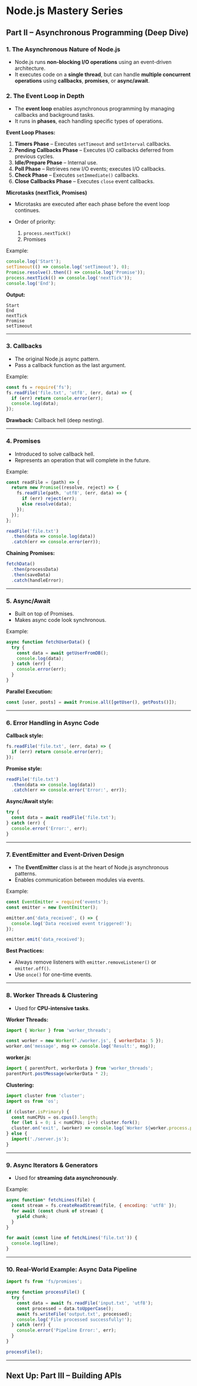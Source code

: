 # Node.js Mastery Series

## **Part II – Asynchronous Programming (Deep Dive)**

### **1. The Asynchronous Nature of Node.js**

* Node.js runs **non-blocking I/O operations** using an event-driven architecture.
* It executes code on a **single thread**, but can handle **multiple concurrent operations** using **callbacks**, **promises**, or **async/await**.

### **2. The Event Loop in Depth**

* The **event loop** enables asynchronous programming by managing callbacks and background tasks.
* It runs in **phases**, each handling specific types of operations.

**Event Loop Phases:**

1. **Timers Phase** – Executes `setTimeout` and `setInterval` callbacks.
2. **Pending Callbacks Phase** – Executes I/O callbacks deferred from previous cycles.
3. **Idle/Prepare Phase** – Internal use.
4. **Poll Phase** – Retrieves new I/O events; executes I/O callbacks.
5. **Check Phase** – Executes `setImmediate()` callbacks.
6. **Close Callbacks Phase** – Executes `close` event callbacks.

**Microtasks (nextTick, Promises)**

* Microtasks are executed after each phase before the event loop continues.
* Order of priority:

  1. `process.nextTick()`
  2. Promises

Example:

```js
console.log('Start');
setTimeout(() => console.log('setTimeout'), 0);
Promise.resolve().then(() => console.log('Promise'));
process.nextTick(() => console.log('nextTick'));
console.log('End');
```

**Output:**

```
Start
End
nextTick
Promise
setTimeout
```

---

### **3. Callbacks**

* The original Node.js async pattern.
* Pass a callback function as the last argument.

Example:

```js
const fs = require('fs');
fs.readFile('file.txt', 'utf8', (err, data) => {
  if (err) return console.error(err);
  console.log(data);
});
```

**Drawback:** Callback hell (deep nesting).

---

### **4. Promises**

* Introduced to solve callback hell.
* Represents an operation that will complete in the future.

Example:

```js
const readFile = (path) => {
  return new Promise((resolve, reject) => {
    fs.readFile(path, 'utf8', (err, data) => {
      if (err) reject(err);
      else resolve(data);
    });
  });
};

readFile('file.txt')
  .then(data => console.log(data))
  .catch(err => console.error(err));
```

**Chaining Promises:**

```js
fetchData()
  .then(processData)
  .then(saveData)
  .catch(handleError);
```

---

### **5. Async/Await**

* Built on top of Promises.
* Makes async code look synchronous.

Example:

```js
async function fetchUserData() {
  try {
    const data = await getUserFromDB();
    console.log(data);
  } catch (err) {
    console.error(err);
  }
}
```

**Parallel Execution:**

```js
const [user, posts] = await Promise.all([getUser(), getPosts()]);
```

---

### **6. Error Handling in Async Code**

**Callback style:**

```js
fs.readFile('file.txt', (err, data) => {
  if (err) return console.error(err);
});
```

**Promise style:**

```js
readFile('file.txt')
  .then(data => console.log(data))
  .catch(err => console.error('Error:', err));
```

**Async/Await style:**

```js
try {
  const data = await readFile('file.txt');
} catch (err) {
  console.error('Error:', err);
}
```

---

### **7. EventEmitter and Event-Driven Design**

* The **EventEmitter** class is at the heart of Node.js asynchronous patterns.
* Enables communication between modules via events.

Example:

```js
const EventEmitter = require('events');
const emitter = new EventEmitter();

emitter.on('data_received', () => {
  console.log('Data received event triggered!');
});

emitter.emit('data_received');
```

**Best Practices:**

* Always remove listeners with `emitter.removeListener()` or `emitter.off()`.
* Use `once()` for one-time events.

---

### **8. Worker Threads & Clustering**

* Used for **CPU-intensive tasks**.

**Worker Threads:**

```js
import { Worker } from 'worker_threads';

const worker = new Worker('./worker.js', { workerData: 5 });
worker.on('message', msg => console.log('Result:', msg));
```

**worker.js:**

```js
import { parentPort, workerData } from 'worker_threads';
parentPort.postMessage(workerData * 2);
```

**Clustering:**

```js
import cluster from 'cluster';
import os from 'os';

if (cluster.isPrimary) {
  const numCPUs = os.cpus().length;
  for (let i = 0; i < numCPUs; i++) cluster.fork();
  cluster.on('exit', (worker) => console.log(`Worker ${worker.process.pid} exited`));
} else {
  import('./server.js');
}
```

---

### **9. Async Iterators & Generators**

* Used for **streaming data asynchronously**.

Example:

```js
async function* fetchLines(file) {
  const stream = fs.createReadStream(file, { encoding: 'utf8' });
  for await (const chunk of stream) {
    yield chunk;
  }
}

for await (const line of fetchLines('file.txt')) {
  console.log(line);
}
```

---

### **10. Real-World Example: Async Data Pipeline**

```js
import fs from 'fs/promises';

async function processFile() {
  try {
    const data = await fs.readFile('input.txt', 'utf8');
    const processed = data.toUpperCase();
    await fs.writeFile('output.txt', processed);
    console.log('File processed successfully!');
  } catch (err) {
    console.error('Pipeline Error:', err);
  }
}

processFile();
```

---

## **Next Up: Part III – Building APIs**
